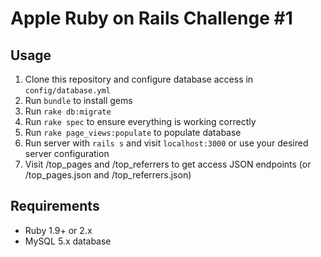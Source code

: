 # Apple Ruby on Rails Challenge #1

## Usage

1. Clone this repository and configure database access in `config/database.yml`
2. Run `bundle` to install gems
3. Run `rake db:migrate`
4. Run `rake spec` to ensure everything is working correctly
5. Run `rake page_views:populate` to populate database
6. Run server with `rails s` and visit `localhost:3000` or use your desired server configuration
7. Visit /top_pages and /top_referrers to get access JSON endpoints (or /top_pages.json and /top_referrers.json)

## Requirements

* Ruby 1.9+ or 2.x
* MySQL 5.x database
